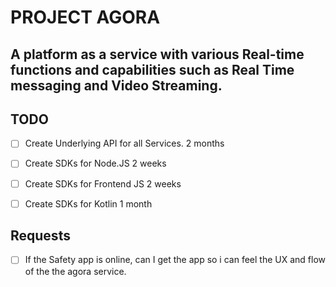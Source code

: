# PROJECT AGORA

## A platform as a service with various Real-time functions and capabilities such as Real Time messaging and Video Streaming.

## TODO
- [ ] Create Underlying API for all Services. 2 months
- [ ] Create SDKs for Node.JS       2 weeks
- [ ] Create SDKs for Frontend JS   2 weeks
- [ ] Create SDKs for Kotlin        1 month


## Requests

- [ ] If the Safety app is online, can I get the app so i can feel the UX and flow of the the agora service.